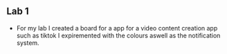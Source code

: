 ## Lab 1

* For my lab I created a board for a app for a video content creation app such as tiktok I expiremented with the colours aswell as the notification system. 